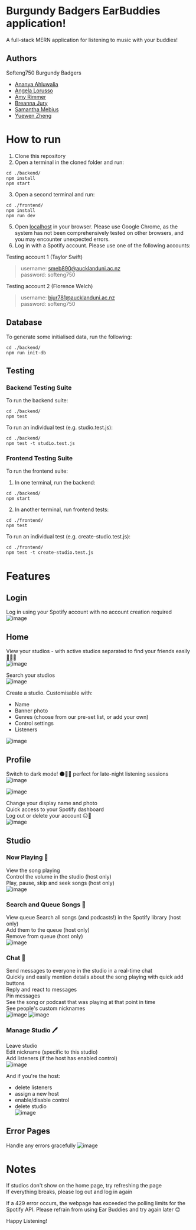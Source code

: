 # Burgundy Badgers EarBuddies application!

A full-stack MERN application for listening to music with your buddies!

## Authors
Softeng750 Burgundy Badgers
- [Ananya Ahluwalia](https://github.com/ananyaahluwalia01)
- [Angela Lorusso](https://github.com/alor903)
- [Amy Rimmer](https://www.github.com/arim402)
- [Breanna Jury](https://github.com/bjur781)
- [Samantha Mebius](https://github.com/samanthamebius)
- [Yuewen Zheng](https://github.com/azhe202)

# How to run
1. Clone this repository 
2. Open a terminal in the cloned folder and run:
``` 
cd ./backend/
npm install 
npm start
```
3. Open a second terminal and run:
```
cd ./frontend/
npm install
npm run dev
```
5. Open [localhost](http://127.0.0.1:5173/) in your browser. Please use Google Chrome, as the system has not been comprehensively tested on other browsers, and you may encounter unexpected errors. 
7. Log in with a Spotify account. Please use one of the following accounts:  

Testing account 1  (Taylor Swift)  

> username: smeb890@aucklanduni.ac.nz  
> password: softeng750  

Testing account 2  (Florence Welch)  

> username: bjur781@aucklanduni.ac.nz  
> password: softeng750  

## Database
To generate some initialised data, run the following:
```
cd ./backend/
npm run init-db
```

## Testing
### Backend Testing Suite
To run the backend suite:
```
cd ./backend/
npm test
```
To run an individual test (e.g. studio.test.js):
``` 
cd ./backend/
npm test -t studio.test.js
```
### Frontend Testing Suite
To run the frontend suite:
1. In one terminal, run the backend:
```
cd ./backend/
npm start
```
2. In another terminal, run frontend tests:
```
cd ./frontend/
npm test
```
To run an individual test (e.g. create-studio.test.js):
``` 
cd ./frontend/
npm test -t create-studio.test.js
```

# Features
## Login
Log in using your Spotify account with no account creation required  
![image](https://github.com/UOA-CS732-SE750-Students-2023/project-group-burgundy-badgers/assets/79810883/8f21a616-534e-401a-b583-5d2e8c1e350b)


## Home
View your studios - with active studios separated to find your friends easily 🧑‍🤝‍🧑  
![image](https://github.com/UOA-CS732-SE750-Students-2023/project-group-burgundy-badgers/assets/79810883/0468cd7d-4204-4e24-9e67-29d11419fda3)  

Search your studios  
![image](https://github.com/UOA-CS732-SE750-Students-2023/project-group-burgundy-badgers/assets/79810883/fb46c77e-b4a5-40fc-a2af-10a275b30203)  

Create a studio. Customisable with:  
- Name
- Banner photo
- Genres (choose from our pre-set list, or add your own)
- Control settings
- Listeners  

![image](https://github.com/UOA-CS732-SE750-Students-2023/project-group-burgundy-badgers/assets/79810883/6e1d4c7f-a819-4cf3-ade9-43be8432773b)


## Profile
Switch to dark mode! 🌑🌃🌠 perfect for late-night listening sessions  
![image](https://github.com/UOA-CS732-SE750-Students-2023/project-group-burgundy-badgers/assets/79784993/89afb879-c010-4be2-a939-3e3c2eb5781e)

![image](https://github.com/UOA-CS732-SE750-Students-2023/project-group-burgundy-badgers/assets/79810883/e0d3f66e-f787-4c6f-9a1c-08403a207a3b)

Change your display name and photo  
Quick access to your Spotify dashboard  
Log out or delete your account ☹️👋  
![image](https://github.com/UOA-CS732-SE750-Students-2023/project-group-burgundy-badgers/assets/79810883/81abec40-b188-4177-9497-d8aaed9946d4)


## Studio
### Now Playing 🎵
View the song playing  
Control the volume in the studio (host only)  
Play, pause, skip and seek songs (host only)  
![image](https://github.com/UOA-CS732-SE750-Students-2023/project-group-burgundy-badgers/assets/79810883/92f958f7-fc07-40b4-b48f-bf2a117f194d)


### Search and Queue Songs 🎼
View queue
Search all songs (and podcasts!) in the Spotify library (host only)  
Add them to the queue (host only)  
Remove from queue (host only)  
![image](https://github.com/UOA-CS732-SE750-Students-2023/project-group-burgundy-badgers/assets/79810883/7db95d2c-5001-4b2e-8d38-4bdaeeb8afd9)


### Chat 💬
Send messages to everyone in the studio in a real-time chat  
Quickly and easily mention details about the song playing with quick add buttons  
Reply and react to messages  
Pin messages  
See the song or podcast that was playing at that point in time  
See people's custom nicknames  
![image](https://github.com/UOA-CS732-SE750-Students-2023/project-group-burgundy-badgers/assets/79810883/d3bf4815-70de-4817-9442-d66f15bddf99)
![image](https://github.com/UOA-CS732-SE750-Students-2023/project-group-burgundy-badgers/assets/79810883/4bcfcbbb-9e97-4edd-8a4c-a96c16051c10)


### Manage Studio 🖊️
Leave studio  
Edit nickname (specific to this studio)  
Add listeners (if the host has enabled control)  
![image](https://github.com/UOA-CS732-SE750-Students-2023/project-group-burgundy-badgers/assets/79810883/023798b0-b83c-4cd0-8318-91442c4d13fb)

And if you're the host:
- delete listeners
- assign a new host
- enable/disable control
- delete studio  
![image](https://github.com/UOA-CS732-SE750-Students-2023/project-group-burgundy-badgers/assets/79810883/f69adfa5-e130-48b9-acea-a6a35234418b)

## Error Pages
Handle any errors gracefully
![image](https://github.com/UOA-CS732-SE750-Students-2023/project-group-burgundy-badgers/assets/79810883/1336b2ec-57b4-4a7e-94eb-f687068e7bbc)

# Notes
If studios don't show on the home page, try refreshing the page  
If everything breaks, please log out and log in again

If a 429 error occurs, the webpage has exceeded the polling limits for the Spotify API. Please refrain from using Ear Buddies and try again later 😊

Happy Listening!
